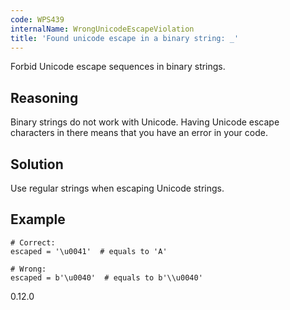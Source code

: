 ```yaml
---
code: WPS439
internalName: WrongUnicodeEscapeViolation
title: 'Found unicode escape in a binary string: _'
---
```


Forbid Unicode escape sequences in binary strings.

## Reasoning
Binary strings do not work with Unicode. Having Unicode escape
characters in there means that you have an error in your code.

## Solution
Use regular strings when escaping Unicode strings.

## Example

    # Correct:
    escaped = '\u0041'  # equals to 'A'
    
    # Wrong:
    escaped = b'\u0040'  # equals to b'\\u0040'

<div class="versionadded">

0.12.0

</div>